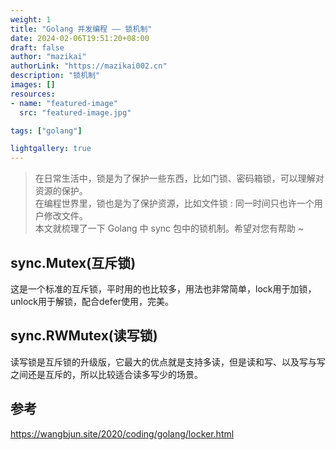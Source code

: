 ```yaml
---
weight: 1
title: "Golang 并发编程 —— 锁机制"
date: 2024-02-06T19:51:20+08:00
draft: false
author: "mazikai"
authorLink: "https://mazikai002.cn"
description: "锁机制"
images: []
resources:
- name: "featured-image"
  src: "featured-image.jpg"

tags: ["golang"]

lightgallery: true
---
```


> 在日常生活中，锁是为了保护一些东西，比如门锁、密码箱锁，可以理解对资源的保护。</br>
> 在编程世界里，锁也是为了保护资源，比如文件锁 : 同一时间只也许一个用户修改文件。</br>
> 本文就梳理了一下 Golang 中 sync 包中的锁机制。希望对您有帮助 ~</br>


<!--more-->

## sync.Mutex(互斥锁)

这是一个标准的互斥锁，平时用的也比较多，用法也非常简单，lock用于加锁，unlock用于解锁，配合defer使用，完美。

## sync.RWMutex(读写锁)

读写锁是互斥锁的升级版，它最大的优点就是支持多读，但是读和写、以及写与写之间还是互斥的，所以比较适合读多写少的场景。



## 参考
https://wangbjun.site/2020/coding/golang/locker.html</br>